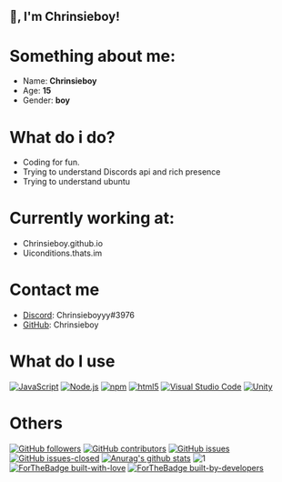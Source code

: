 ## 👋, I'm Chrinsieboy!

# Something about me:
- Name: **Chrinsieboy**
- Age: **15**
- Gender: **boy**

# What do i do?
- Coding for fun.
- Trying to understand Discords api and rich presence
- Trying to understand ubuntu

# Currently working at:
- Chrinsieboy.github.io
- Uiconditions.thats.im

# Contact me 
- [Discord](https://discord.com/): Chrinsieboyyy#3976
- [GitHub](https://github.com/): Chrinsieboy

# What do I use
[<img alt="JavaScript" src="https://img.shields.io/badge/-JavaScript-edb200?style=flat-square&logo=javascript&logoColor=white" />](https://developer.mozilla.org/en-US/docs/Web/JavaScript) [<img alt="Node.js" src="https://img.shields.io/badge/-Node.js-43853d?style=flat-square&logo=Node.js&logoColor=white" />](https://nodejs.org) [<img alt="npm" src="https://img.shields.io/badge/-NPM-CB3837?style=flat-square&logo=npm&logoColor=white" />](https://npmjs.com) [<img alt="html5" src="https://img.shields.io/badge/-HTML5-E34F26?style=flat-square&logo=html5&logoColor=white" />](https://developer.mozilla.org/en-US/docs/Web/Guide/HTML/HTML5) [<img alt="Visual Studio Code" src="https://img.shields.io/badge/-Visual Studio Code-007ACC?style=flat-square&logo=visual-studio-code&logoColor=white" />](https://code.visualstudio.com/) [![Unity](https://img.shields.io/badge/Unity-57b9d3.svg?style=flat&logo=unity)](https://unity3d.com)

# Others
[![GitHub followers](https://img.shields.io/github/followers/Chrinsieboy.svg?style=social&label=Follow&maxAge=2592000)](https://github.com/Chrinsieboy?tab=followers)
[![GitHub contributors](https://img.shields.io/github/contributors/Chrinsieboy/StrapDown.js.svg)](https://GitHub.com/Chrinsieboy/StrapDown.js/graphs/contributors/)
[![GitHub issues](https://img.shields.io/github/issues/Chrinsieboy/StrapDown.js.svg)](https://GitHub.com/Chrinsieboy/StrapDown.js/issues/)
[![GitHub issues-closed](https://img.shields.io/github/issues-closed/Chrinsieboy/StrapDown.js.svg)](https://GitHub.com/Chrinsieboy/StrapDown.js/issues?q=is%3Aissue+is%3Aclosed)
[![Anurag's github stats](https://github-readme-stats.vercel.app/api?username=Chrinsieboy&theme=blue-green)](https://github.com/anuraghazra/github-readme-stats)
![1](https://github-readme-stats.vercel.app/api/top-langs/?username=Chrinsieboy&theme=blue-green)
[![ForTheBadge built-with-love](http://ForTheBadge.com/images/badges/built-with-love.svg)](https://GitHub.com/Chrinsieboy/)
[![ForTheBadge built-by-developers](http://ForTheBadge.com/images/badges/built-by-developers.svg)](https://GitHub.com/Chrinsieboy/)
